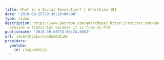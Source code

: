 ```yaml
---
title: What is a Social Revolution? | Anarchism 101
date: "2019-09-25T20:38:25+08:00"
type: video
description: https://www.patreon.com/anarchopac https://twitter.com/anarchopac I cannot
  provide a transcript because it is from my PhD.
publishdate: "2018-09-08T15:09:24.000Z"
url: /anarchopac/xJwQaXKUCuQ/
providers:
  youtube:
    id: xJwQaXKUCuQ
---
```

